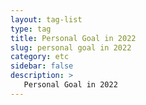 ```yaml
---
layout: tag-list
type: tag
title: Personal Goal in 2022
slug: personal goal in 2022
category: etc
sidebar: false
description: >
   Personal Goal in 2022
---
```


